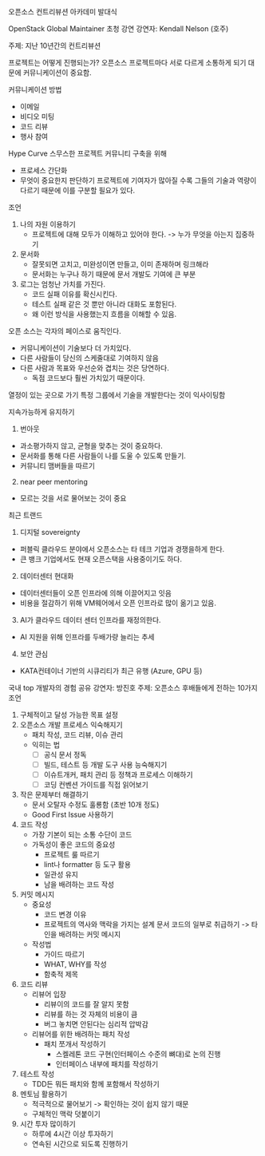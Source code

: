 오픈소스 컨트리뷰션 아카데미 발대식

OpenStack Global Maintainer 초청 강연
강연자: Kendall Nelson (호주)

주제: 지난 10년간의 컨트리뷰션

프로젝트는 어떻게 진행되는가?
오픈소스 프로젝트마다 서로 다르게 소통하게 되기 대문에 커뮤니케이션이 중요함.

커뮤니케이션 방법
- 이메일
- 비디오 미팅
- 코드 리뷰
- 행사 참여

Hype Curve
스무스한 프로젝트 커뮤니티 구축을 위해
- 프로세스 간단화
- 무엇이 중요한지 판단하기
프로젝트에 기여자가 많아질 수록 그들의 기술과 역량이  다르기 때문에 이를 구분할 필요가 있다. 

조언
1. 나의 자원 이용하기
    - 프로젝트에 대해 모두가 이해하고 있어야 한다. -> 누가 무엇을 아는지 집중하기
2. 문서화
    - 잘못되면 고치고, 미완성이면 만들고, 이미 존재하며 링크해라
    - 문서화는 누구나 하기 때문에 문서 개발도 기여에 큰 부분
3. 로그는 엄청난 가치를 가진다.
    - 코드 실패 이유를 확신시킨다.
    - 테스트 실패 같은 것 뿐만 아니라 대화도 포함된다.
    - 왜 이런 방식을 사용했는지 흐름을 이해할 수 있음.

오픈 소스는 각자의 페이스로 움직인다.
- 커뮤니케이션이 기술보다 더 가치있다.
- 다른 사람들이 당신의 스케줄대로 기여하지 않음
- 다른 사람과 목표와 우선순와 겹치는 것은 당연하다.
    - 독점 코드보다 훨씬 가치있기 때문이다.


열정이 있는 곳으로 가기
특정 그룹에서 기술을 개발한다는 것이 익사이팅함

지속가능하게 유지하기
1. 번아웃
- 과소평가하지 않고, 균형을 맞추는 것이 중요하다.
- 문서화를 통해 다른 사람들이 나를 도울 수 있도록 만들기.
- 커뮤니티 맴버들을 따르기

2. near peer mentoring
- 모르는 것을 서로 물어보는 것이 중요

최근 트랜드
1. 디지털 sovereignty
- 퍼블릭 클라우드 분야에서 오픈소스는 타 테크 기업과 경쟁을하게 한다.
- 큰 뱅크 기업에서도 현재 오픈스택을 사용중이기도 하다. 
2. 데이터센터 현대화
- 데이터센터들이 오픈 인프라에 의해 이끌어지고 잇음
- 비용을 절감하기 위해 VM웨어에서 오픈 인프라로 많이 옮기고 있음.
3. AI가 클라우드 데이터 센터 인프라를 재정의한다.
- AI 지원을 위해 인프라를 두배가량 늘리는 추세
4. 보안 관심
- KATA컨테이너 기반의 시큐리티가 최근 유행 (Azure, GPU 등)


국내 top 개발자의 경험 공유
강연자: 방진호 
주제: 오픈소스 후배들에게 전하는 10가지 조언

1. 구체적이고 달성 가능한 목표 설정
2. 오픈소스 개발 프로세스 익숙해지기
    - 패치 작성, 코드 리뷰, 이슈 관리
    - 익히는 법
        - [ ] 공식 문서 정독
        - [ ] 빌드, 테스트 등 개발 도구 사용 능숙해지기
        - [ ] 이슈트개커, 패치 관리 등 정책과 프로세스 이해하기
        - [ ] 코딩 컨벤션 가이드를 직접 읽어보기 
3. 작은 문제부터 해결하기
    - 문서 오탈자 수정도 훌룡함 (초반 10개 정도)
    - Good First Issue 사용하기
4. 코드 작성
    - 가장 기본이 되는 소통 수단이 코드
    - 가독성이 좋은 코드의 중요성
        - 프로젝트 룰 따르기
        - lint나 formatter 등 도구 활용
        - 일관성 유지
        - 남을 배려하는 코드 작성
5. 커밋 메시지
    - 중요성
        - 코드 변경 이유
        - 프로젝트의 역사와 맥락을 가지는 설계 문서
    코드의 일부로 취급하기 -> 타인을 배려하는 커밋 메시지
    - 작성법
        - 가이드 따르기
        - WHAT, WHY를 작성
        - 함축적 제목
6. 코드 리뷰
    - 리뷰어 입장
        - 리뷰이의 코드를 잘 알지 못함
        - 리뷰를 하는 것 자체의 비용이 큼
        - 버그 놓치면 안된다는 심리적 압박감
    - 리뷰어를 위한 배려하는 패치 작성
        - 패치 쪼개서 작성하기
            - 스켈레톤 코드 구현(인터페이스 수준의 뼈대)로 논의 진행
            - 인터페이스 내부에 패치를 작성하기 
7. 테스트 작성
    - TDD든 뭐든 패치와 함께 포함해서 작성하기
8. 멘토님 활용하기
    - 적극적으로 물어보기 -> 확인하는 것이 쉽지 않기 때문
    - 구체적인 맥락 덧붙이기
9. 시간 투자 많이하기
    - 하루에 4시간 이상 투자하기 
    - 연속된 시간으로 되도록 진행하기
    